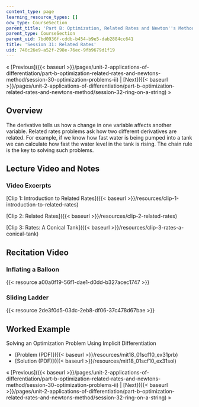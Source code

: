 ```yaml
---
content_type: page
learning_resource_types: []
ocw_type: CourseSection
parent_title: 'Part B: Optimization, Related Rates and Newton''s Method'
parent_type: CourseSection
parent_uid: 7bd0936f-cddb-b454-b9e5-dab2884cc641
title: 'Session 31: Related Rates'
uid: 740c26e9-a52f-298e-76ec-9fb9679d1f19
---
```


« [Previous]({{< baseurl >}}/pages/unit-2-applications-of-differentiation/part-b-optimization-related-rates-and-newtons-method/session-30-optimization-problems-ii) | [Next]({{< baseurl >}}/pages/unit-2-applications-of-differentiation/part-b-optimization-related-rates-and-newtons-method/session-32-ring-on-a-string) »

Overview
--------

The derivative tells us how a change in one variable affects another variable. Related rates problems ask how two different derivatives are related. For example, if we know how fast water is being pumped into a tank we can calculate how fast the water level in the tank is rising. The chain rule is the key to solving such problems.

Lecture Video and Notes
-----------------------

### Video Excerpts

[Clip 1: Introduction to Related Rates]({{< baseurl >}}/resources/clip-1-introduction-to-related-rates)

[Clip 2: Related Rates]({{< baseurl >}}/resources/clip-2-related-rates)

[Clip 3: Rates: A Conical Tank]({{< baseurl >}}/resources/clip-3-rates-a-conical-tank)

Recitation Video
----------------

### Inflating a Balloon

{{< resource a00a0f19-56f1-dae1-d0dd-b327acec1747 >}}

### Sliding Ladder

{{< resource 2de3f0d5-03dc-2eb8-df06-37c478d67bae >}}

Worked Example
--------------

Solving an Optimization Problem Using Implicit Differentiation

*   [Problem (PDF)]({{< baseurl >}}/resources/mit18_01scf10_ex31prb)
*   [Solution (PDF)]({{< baseurl >}}/resources/mit18_01scf10_ex31sol)

« [Previous]({{< baseurl >}}/pages/unit-2-applications-of-differentiation/part-b-optimization-related-rates-and-newtons-method/session-30-optimization-problems-ii) | [Next]({{< baseurl >}}/pages/unit-2-applications-of-differentiation/part-b-optimization-related-rates-and-newtons-method/session-32-ring-on-a-string) »